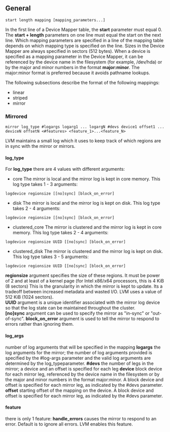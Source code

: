 ## General
```
start length mapping [mapping_parameters...]
```
In the first line of a Device Mapper table, the **start** parameter must equal 0. The **start + length** parameters on one line must equal the start on the next line. Which mapping parameters are specified in a line of the mapping table depends on which mapping type is specified on the line.
Sizes in the Device Mapper are always specified in sectors (512 bytes).
When a device is specified as a mapping parameter in the Device Mapper, it can be referenced by the device name in the filesystem (for example, /dev/hda) or by the major and minor numbers in the format **major:minor**. The major:minor format is preferred because it avoids pathname lookups.

The following subsections describe the format of the following mappings:
* linear
* striped
* mirror

### Mirrored
```
mirror log_type #logargs logarg1 ... logargN #devs device1 offset1 ... deviceN offsetN <#features> <feature_1>...<feature_N>
```
LVM maintains a small log which it uses to keep track of which regions are in sync with the mirror or mirrors. 

#### log_type
For **log_type** there are 4 values with different arguments:
* core
The mirror is local and the mirror log is kept in core memory. This log type takes 1 - 3 arguments:
```
logdevice regionsize [[no]sync] [block_on_error]
```
* disk
The mirror is local and the mirror log is kept on disk. This log type takes 2 - 4 arguments:
```
logdevice regionsize [[no]sync] [block_on_error]
```
* clustered_core
The mirror is clustered and the mirror log is kept in core memory. This log type takes 2 - 4 arguments:
```
logdevice regionsize UUID [[no]sync] [block_on_error]
```
* clustered_disk
The mirror is clustered and the mirror log is kept on disk. This log type takes 3 - 5 arguments:
```
logdevice regionsize UUID [[no]sync] [block_on_error]
```
**regionsize** argument specifies the size of these regions. It must be power of 2 and at least of a kernel page (for Intel x86/x64 processors, this is 4 KiB (8 sectors) This is the granularity in which the mirror is kept to update. Its a tradeoff between increased metadata and wasted I/O. LVM uses a value of 512 KiB (1024 sectors).  
**UUID** argument is a unique identifier associated with the mirror log device so that the log state can be maintained throughout the cluster.  
**[no]sync** argument can be used to specify the mirror as "in-sync" or "out-of-sync".
**block_on_error** argument is used to tell the mirror to respond to errors rather than ignoring them.

#### log_args
number of log arguments that will be specified in the mapping
**logargs**
the log arguments for the mirror; the number of log arguments provided is specified by the #log-args parameter and the valid log arguments are determined by the log_typeparameter.
**#devs**
the number of legs in the mirror; a device and an offset is specified for each leg
**device**
block device for each mirror leg, referenced by the device name in the filesystem or by the major and minor numbers in the format major:minor. A block device and offset is specified for each mirror leg, as indicated by the #devs parameter.
**offset**
starting offset of the mapping on the device. A block device and offset is specified for each mirror leg, as indicated by the #devs parameter.

#### feature
there is only 1 feature:
**handle_errors**
   causes the mirror to respond to an error. Default is to ignore all errors. LVM enables this feature.

